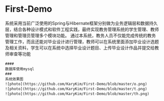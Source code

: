# First-Demo
系统采用当前广泛使用的Spring与Hibernate框架分别做为业务逻辑层和数据持久层，结合各种设计模式和软件工程实践，最终实现教务管理系统的学生管理、教师管理和管理员管理多个模块功能。
    通过本系统，教务人员不仅能完成传统的教务管理工作，而且还能对毕业设计进行管理，教师可以在系统里面添加毕业设计选题及相关资料，学生可以在系统中选择毕业设计题目、上传毕业设计作品并提交给教师审查等功能
    
    ####
    数据库使用mysql
    ###
    系统效果图
    ![photo](https://github.com/KaryKim/First-Demo/blob/master/o.png)
    ![photo](https://github.com/KaryKim/First-Demo/blob/master/t.png)
    ![photo](https://github.com/KaryKim/First-Demo/blob/master/th.png)
